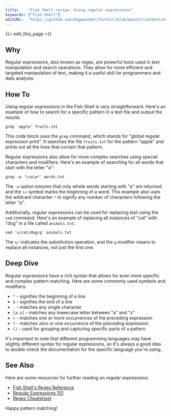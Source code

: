 ```yaml
---
title:    "Fish Shell recipe: Using regular expressions"
keywords: ["Fish Shell"]
editURL:  "https://github.com/dogweather/forkful/blob/master/content/en/fish-shell/using-regular-expressions.md"
---
```


{{< edit_this_page >}}

## Why

Regular expressions, also known as regex, are powerful tools used in text manipulation and search operations. They allow for more efficient and targeted manipulation of text, making it a useful skill for programmers and data analysts.

## How To

Using regular expressions in the Fish Shell is very straightforward. Here's an example of how to search for a specific pattern in a text file and output the results:

```Fish Shell
grep 'apple' fruits.txt
```

This code block uses the `grep` command, which stands for "global regular expression print". It searches the file `fruits.txt` for the pattern "apple" and prints out all the lines that contain that pattern. 

Regular expressions also allow for more complex searches using special characters and modifiers. Here's an example of searching for all words that start with the letter "a":

```Fish Shell
grep -w '\<a\w*' words.txt
```

The `-w` option ensures that only whole words starting with "a" are returned and the `\<` symbol marks the beginning of a word. This example also uses the wildcard character `*` to signify any number of characters following the letter "a". 

Additionally, regular expressions can be used for replacing text using the `sed` command. Here's an example of replacing all instances of "cat" with "dog" in a file called `animals.txt`:

```Fish Shell
sed 's/cat/dog/g' animals.txt
```

The `s/` indicates the substitution operation, and the `g` modifier means to replace all instances, not just the first one.

## Deep Dive

Regular expressions have a rich syntax that allows for even more specific and complex pattern matching. Here are some commonly used symbols and modifiers:

- `^` - signifies the beginning of a line
- `$` - signifies the end of a line
- `.` - matches any single character
- `[a-z]` - matches any lowercase letter between "a" and "z"
- `+` - matches one or more occurrences of the preceding expression
- `?` - matches zero or one occurrence of the preceding expression 
- `()` - used for grouping and capturing specific parts of a pattern

It's important to note that different programming languages may have slightly different syntax for regular expressions, so it's always a good idea to double check the documentation for the specific language you're using.

## See Also

Here are some resources for further reading on regular expressions:

- [Fish Shell's Regex Reference](https://fishshell.com/docs/current/commands.html#set-builtin-regex)
- [Regular Expressions 101](https://regex101.com/)
- [Regex Cheatsheet](https://www.rexegg.com/regex-quickstart.html)

Happy pattern matching!